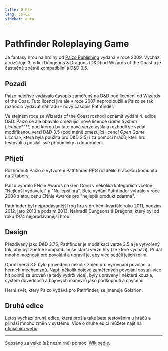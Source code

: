 ```yaml
---
title: O hře
lang: cs-CZ
sidebar: auto
---
```


# Pathfinder Roleplaying Game

Je fantasy hrou na hrdiny od [Paizo Publishing](http://paizo.com) vydaná v roce 2009. Vychází a rozšiřuje 3. edici Dungeons & Dragons (D&D) od Wizards of the Coast a je částečně zpětně kompatibilní s D&D 3.5.

## Pozadí

Paizo nejdříve vydávalo časopis zaměřený na D&D pod licencní od Wizards of the Coas. Tuto licenci jim ale v roce 2007 neprodloužili a Paizo se tak rozhodlo vydávat náhradu - nový časopis Pathfinder.

Ve stejném roce se Wizards of the Coast rozhodl oznámit vydání 4. edice D&D. Paizo se ale obávalo omezující nové licence *Game System Licence**"**, pod kterou by tato nová verze vyšla a rozhodli se vydat modifikanou verzi D&D 3.5 (pod méně omezující licencí *Open Game License*, která byla použita pro D&D 3.5) i za pomoci hráčů, kteří hru testovali a posílali své připomínky a doporučení.

## Přijetí

Rozhodnutí Paizo o vytvoření Pathfinder RPG rozdělilo hráčskou komunitu na 2 tábory.

Paizo vyhrálo ENnie Awards na Gen Conu v několika kategoriích včetně "Nejlepší vydavatel" a "Nejlepší hra". Beta vydání Pathfinder vyhrálo v roce 2008 zlatou cenu ENnie Awards pro "nejlepší produkt zdarma".

Pathfinder byl nejprodávanější rpg hra v druhém kvartále roku 2011, podzim 2012, jaro 2013 a podzim 2013. Nahradil Dungeons & Dragons, který byl od roku 1974 nejprodávanější hrou.

## Design

Přezdívaný jako D&D 3.75, Pathfinder je modifikací verze 3.5 a je vytvořený tak, aby byl zpětně kompatibilní se starší verze hry (ze které vychází). Přidal mnoho možností pro povolání a upravil je, aby více seděli jejich rolím.

Oproti verzi 3.5 bylo provedeno několik změn pro vyrovnání povolání a herních mechaniznů. Např. několik bojově zaměřených povolání dostali více hit pointů za úroveň (a tedy vydrží více), byly upraveny i některá kouzla, systém dovedností a bojových manévrů jako podkopnutí a chycení.

Herní svět, který Paizo vydává pro Pathfinder, se jmenuje Golarion.

## Druhá edice

Letos vychází druhá edice, která prošla také beta testováním u hráčů a přináší mnoho změn v systému. Více o druhé edici můžete najít na [oficiálním webu](https://paizo.com/pathfinder).

---

Sepsáno za velké (až nezmírné) pomoci [Wikipedie](https://en.wikipedia.org/wiki/Pathfinder_Roleplaying_Game).
